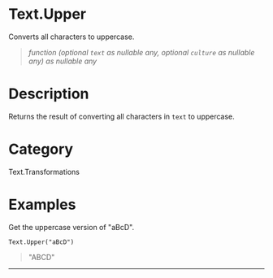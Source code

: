 ﻿# Text.Upper
Converts all characters to uppercase.
> _function (optional <code>text</code> as nullable any, optional <code>culture</code> as nullable any) as nullable any_
# Description 
Returns the result of converting all characters in <code>text</code> to uppercase.
# Category 
Text.Transformations
# Examples 
Get the uppercase version of "aBcD".
```
Text.Upper("aBcD")
```
> "ABCD"
***
